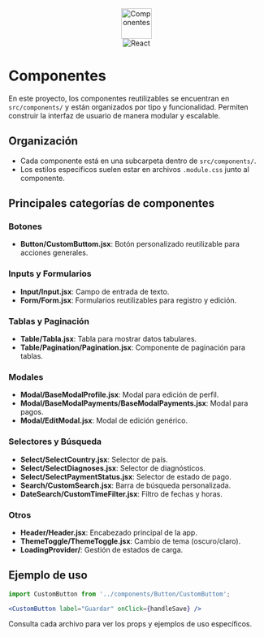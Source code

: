 <div align="center">
  <img src="https://img.icons8.com/ios-filled/100/000000/puzzle.png" alt="Componentes" width="60"/>
  <br/>
  <img src="https://img.shields.io/badge/React-19.1.0-61dafb?logo=react&logoColor=white" alt="React"/>
</div>

# Componentes

En este proyecto, los componentes reutilizables se encuentran en `src/components/` y están organizados por tipo y funcionalidad. Permiten construir la interfaz de usuario de manera modular y escalable.

## Organización
- Cada componente está en una subcarpeta dentro de `src/components/`.
- Los estilos específicos suelen estar en archivos `.module.css` junto al componente.

## Principales categorías de componentes

### Botones
- **Button/CustomButtom.jsx**: Botón personalizado reutilizable para acciones generales.

### Inputs y Formularios
- **Input/Input.jsx**: Campo de entrada de texto.
- **Form/Form.jsx**: Formularios reutilizables para registro y edición.

### Tablas y Paginación
- **Table/Tabla.jsx**: Tabla para mostrar datos tabulares.
- **Table/Pagination/Pagination.jsx**: Componente de paginación para tablas.

### Modales
- **Modal/BaseModalProfile.jsx**: Modal para edición de perfil.
- **Modal/BaseModalPayments/BaseModalPayments.jsx**: Modal para pagos.
- **Modal/EditModal.jsx**: Modal de edición genérico.

### Selectores y Búsqueda
- **Select/SelectCountry.jsx**: Selector de país.
- **Select/SelectDiagnoses.jsx**: Selector de diagnósticos.
- **Select/SelectPaymentStatus.jsx**: Selector de estado de pago.
- **Search/CustomSearch.jsx**: Barra de búsqueda personalizada.
- **DateSearch/CustomTimeFilter.jsx**: Filtro de fechas y horas.

### Otros
- **Header/Header.jsx**: Encabezado principal de la app.
- **ThemeToggle/ThemeToggle.jsx**: Cambio de tema (oscuro/claro).
- **LoadingProvider/**: Gestión de estados de carga.

## Ejemplo de uso
```jsx
import CustomButton from '../components/Button/CustomButtom';

<CustomButton label="Guardar" onClick={handleSave} />
```

Consulta cada archivo para ver los props y ejemplos de uso específicos. 